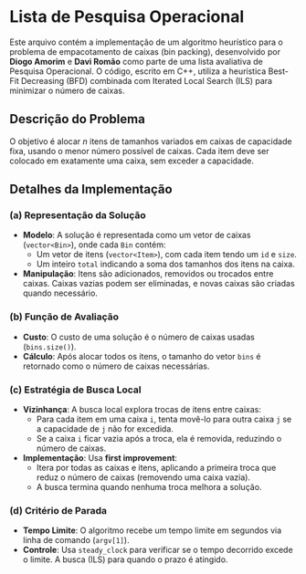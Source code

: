 # Lista de Pesquisa Operacional

Este arquivo contém a implementação de um algoritmo heurístico para o problema de empacotamento de caixas (bin packing), desenvolvido por **Diogo Amorim** e **Davi Romão** como parte de uma lista avaliativa de Pesquisa Operacional. O código, escrito em C++, utiliza a heurística Best-Fit Decreasing (BFD) combinada com Iterated Local Search (ILS) para minimizar o número de caixas.

## Descrição do Problema

O objetivo é alocar *n* itens de tamanhos variados em caixas de capacidade fixa, usando o menor número possível de caixas. Cada item deve ser colocado em exatamente uma caixa, sem exceder a capacidade.

## Detalhes da Implementação

### (a) Representação da Solução

- **Modelo**: A solução é representada como um vetor de caixas (`vector<Bin>`), onde cada `Bin` contém:
  - Um vetor de itens (`vector<Item>`), com cada item tendo um `id` e `size`.
  - Um inteiro `total` indicando a soma dos tamanhos dos itens na caixa.
- **Manipulação**: Itens são adicionados, removidos ou trocados entre caixas. Caixas vazias podem ser eliminadas, e novas caixas são criadas quando necessário.

### (b) Função de Avaliação

- **Custo**: O custo de uma solução é o número de caixas usadas (`bins.size()`).
- **Cálculo**: Após alocar todos os itens, o tamanho do vetor `bins` é retornado como o número de caixas necessárias.

### (c) Estratégia de Busca Local

- **Vizinhança**: A busca local explora trocas de itens entre caixas:
  - Para cada item em uma caixa `i`, tenta movê-lo para outra caixa `j` se a capacidade de `j` não for excedida.
  - Se a caixa `i` ficar vazia após a troca, ela é removida, reduzindo o número de caixas.
- **Implementação**: Usa **first improvement**:
  - Itera por todas as caixas e itens, aplicando a primeira troca que reduz o número de caixas (removendo uma caixa vazia).
  - A busca termina quando nenhuma troca melhora a solução.

### (d) Critério de Parada

- **Tempo Limite**: O algoritmo recebe um tempo limite em segundos via linha de comando (`argv[1]`).
- **Controle**: Usa `steady_clock` para verificar se o tempo decorrido excede o limite. A busca (ILS) para quando o prazo é atingido.